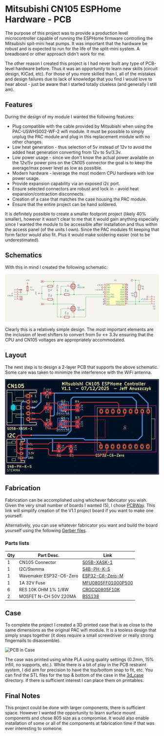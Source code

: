 # Mitsubishi CN105 ESPHome Hardware - PCB

The purpose of this project was to provide a production level microcontroller capable of running the ESPHome firmware controlling the Mitsubishi spit-mini heat pumps.  It was important that the hardware be robust and is expected to run for the life of the split-mini system.  A breadboard or other approach didn't work for me.

The other reason I created this project is I had never built any type of PCB-level hardware before.  Thus it was an opportunity to learn new skills (circuit design, KiCad, etc).  For those of you more skilled than I, all of the mistakes and design failures due to lack of knowledge that you find I would love to hear about - just be aware that I started totally clueless (and generally I still am).  

## Features
During the design of my module I wanted the following features:

 - Plug compatible with the cable provided by Mitsubishi when using the PAC-USWHS002-WF-2 wifi module.  It must be possible to simply unplug the PAC module and plug in this replacement module with no other changes.
 - Low heat generation - thus selection of 5v instead of 12v to avoid the added heat generation converting from 12v to 5v/3.3v.
 - Low power usage - since we don't know the actual power available on the 12v/5v power pins on the CN105 connector the goal is to keep the average/max power level as low as possible.
 - Modern hardware - leverage the most modern CPU hardware with low power usage.
 - Provide expansion capability via an exposed i2c port.
 - Ensure selected connectors are robust and lock in - avoid heat expansion/contraction disconnects.
 - Creation of a case that matches the case housing the PAC module.
 - Ensure that the entire project can be hand soldered.

It is definitely possible to create a smaller footprint project (likely 40% smaller), however it wasn't clear to me that it would gain anything especially since I wanted the module to be accessible after installation and thus within the access panel (of the units I own).  Since the PAC modules fit keeping that form factor would also fit.  Plus it would make soldering easier (not to be underestimated).

## Schematics
With this in mind I created the following schematic:

![PCB Schematic Diagram](/images/PCB-schematic.png)

Clearly this is a relatively simple design.  The most important elements are the inclusion of level shifters to convert from 5v <-> 3.3v ensuring that the CPU and CN105 voltages are appropriately accommodated.

## Layout

The next step is to design a 2-layer PCB that supports the above schematic.  Some care was taken to minimize the interference with the WiFi antenna.

![PCB Layout Diagram](/images/PCB-layout.png)

## Fabrication
Fabrication can be accomplished using whichever fabricator you wish.  Given the very small number of boards I wanted (5), I chose [PCBWay](https://www.pcbway.com/project/shareproject/Mitsubishi_ESPHome_CN105_Microcontroller_kicad_pcb_b5b72995.html).  This link will simplify creation of the V1.1 project board if you want to make one yourself. 

Alternatively, you can use whatever fabricator you want and build the board yourself using the following [Gerber files](/pcb_assembly/gerber).

### Parts lists
|Qty|Part Desc.|Link|
|--|--|--|
| 1 | CN105 Connector | [S05B-XASK-1](https://www.digikey.com/en/products/detail/jst-sales-america-inc/S05B-XASK-1/9951644) |
| 1 | I2C/Stemma | [S4B-PH-K-S](https://www.digikey.com/en/products/detail/jst-sales-america-inc/S4B-PH-K-S/926628) |
| 1 | Wavemaker ESP32-C6-Zero | [ESP32-C6-Zero-M](https://www.amazon.com/dp/B0D1K19W2Y?ref_=ppx_hzsearch_conn_dt_b_fed_asin_title_1) |
| 1 | 1A 32V Fuse | [MFU0805FF01000P500](https://www.digikey.com/en/products/detail/vishay-beyschlag-draloric-bc-components/MFU0805FF01000P500/1202619) |
| 6 | RES 10K OHM 1% 1/8W | [CRGCQ0805F10K](https://www.digikey.com/en/products/detail/te-connectivity-passive-product/CRGCQ0805F10K/8576363) |
| 2 | MOSFET N-CH 50V 220MA | [BSS138](https://www.digikey.com/en/products/detail/onsemi/BSS138/244210) |

## Case
To complete the project I created a 3D printed case that is as close to the same dimensions as the original PAC wifi module.  It is a tooless design that simply snaps together (it does require a small screwdriver or really strong fingernails to disassemble).  

![PCB in Case](/images/PCB_V1.1-with-case.png)

The case was printed using white PLA using quality settings (0.2mm, 15% infill, no supports, etc.).  While there is a bit of play in the PCB restraint system, I did aim for precision to have the top/bottom snap to fit, etc.    You can find the STL files for the top & bottom of the case in the [3d_case](/pcb_assembly/3d_case) directory.  If there is sufficient interest I can place them on printables.

## Final Notes

This project could be done with larger components, there is sufficient space.  However I wanted the opportunity to learn surface mount components and chose 805 size as a compromise.  It would also enable installation of some or all of the components at fabrication time if that was ever interesting to someone.

